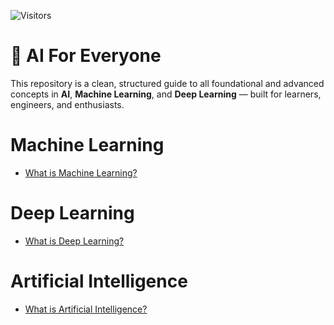 ![Visitors](https://visitor-badge.laobi.icu/badge?page_id=shivnathtathe.ai-for-everyone)

# 🤖 AI For Everyone

This repository is a clean, structured guide to all foundational and advanced concepts in **AI**, **Machine Learning**, and **Deep Learning** — built for learners, engineers, and enthusiasts.

# Machine Learning

- [What is Machine Learning?](ML/what_is_ml.md)

# Deep Learning

- [What is Deep Learning?](DL/what_is_dl.md)

# Artificial Intelligence

- [What is Artificial Intelligence?](AI/what_is_ai.md)